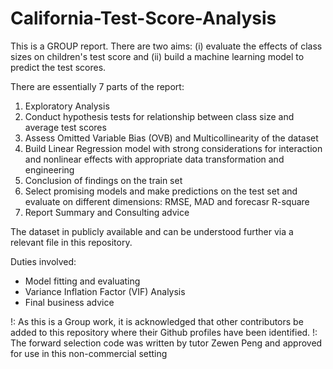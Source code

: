 # California-Test-Score-Analysis
This is a GROUP report. There are two aims: (i) evaluate the effects of class sizes on children's test score and (ii) build a machine learning model to predict the test scores.

There are essentially 7 parts of the report:
1. Exploratory Analysis
2. Conduct hypothesis tests for relationship between class size and average test scores
3. Assess Omitted Variable Bias (OVB) and Multicollinearity of the dataset
4. Build Linear Regression model with strong considerations for interaction and nonlinear effects with appropriate data transformation and engineering
5. Conclusion of findings on the train set
6. Select promising models and make predictions on the test set and evaluate on different dimensions: RMSE, MAD and forecasr R-square
7. Report Summary and Consulting advice

The dataset in publicly available and can be understood further via a relevant file in this repository.

Duties involved:
- Model fitting and evaluating
- Variance Inflation Factor (VIF) Analysis
- Final business advice

!: As this is a Group work, it is acknowledged that other contributors be added to this repository where their Github profiles have been identified.
!: The forward selection code was written by tutor Zewen Peng and approved for use in this non-commercial setting
